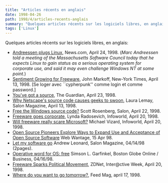 ```yaml
---
title: "Articles récents en anglais"
date: 1998-04-26
path: 1998/4/articles-recents-anglais
summary: "Quelques articles récents sur les logiciels libres, en anglais: Andreessen plugs Linux, News.com, April 24, 1998."
tags: ['Linux']
---
```


<P>
Quelques articles récents sur les logiciels libres, en anglais:
</P>

<UL>

<LI><A HREF="http://www.news.com/News/Item/0,4,21466,00.html">Andreessen plugs Linux</A>, News.com, April 24, 1998.
(<EM>Marc Andreessen told a meeting of the Massachusetts Software Council today that he expects Linux to gain status as a serious operating system for corporate use, and said it may even challenge Windows NT at some point.</EM>)
<LI><A HREF="http://www.nytimes.com/library/tech/98/04/cyber/articles/26commerce.html">Sentiment Growing for Freeware</A>, John Markoff, New-York Times, April 13,
1998. [Se loger avec ``cypherpunk'' comme login et comme password.]
<LI><A HREF="http://online.guardian.co.uk/theweb/893243727-linux.html">You've got a source</A>, The Guardian, April 23, 1998.
<LI><A HREF="http://www.salonmagazine.com/21st/feature/1998/04/13feature.html">Why Netscape's source code causes geeks to swoon</A>,
Laura Lemay, Salon Magazine, April 13, 1998.
<LI><A HREF="http://www.salonmagazine.com/21st/rose/1998/04/22straight.html">Free the Windows source code?</A> Scott Rosenberg, Salon, April 22, 1998.
<LI><A HREF="http://www.infoworld.com/cgi-bin/displayStory.pl?/features/980420freeware.htm">Freeware goes corporate</A>, Lynda Radosevich, Infoworld, April 20, 1998.
<LI><A HREF="http://www.infoworld.com/cgi-bin/displayNew.pl?/vizard/980420mv.htm">Will freeware really scare Microsoft?</A>
Michael Vizard, Infoworld, April 20, 1998.
<LI><A HREF="http://www.web-vantage.com/wv/980415n2.cfm">Open Source Pioneers Explore Ways to Expand Use and Acceptance of Open
Source Software</A> Web Wantage, 15 Apr 98.
<LI><A HREF="http://www.salonmagazine.com/21st/feature/1998/04/cov_14feature.html">Let my software go</A> Andrew Leonard, Salon Magazine, 04/14/98
(2pages).
<LI><A HREF="http://www.boston.com/dailyglobe/globehtml/106/Operative_word_for_OS__free.htm">Operative word for OS: free</A>
Simson L. Garfinkel, Boston Globe Online / Business, 04/16/98.
<LI><A HREF="http://www.zdnet.com/intweek/printhigh/42098/pol420.html">Freeware Sparks Political Movement</A>, ZDNet, Inter@ctive Week,
April 20, 1998.
<LI><A HREF="http://www.feedmag.com/html/feedline/98.04johnson/98.04johnson_master.html">Where do you want to go tomorrow?</A>, Feed Mag, april 17, 1998.
</UL>



